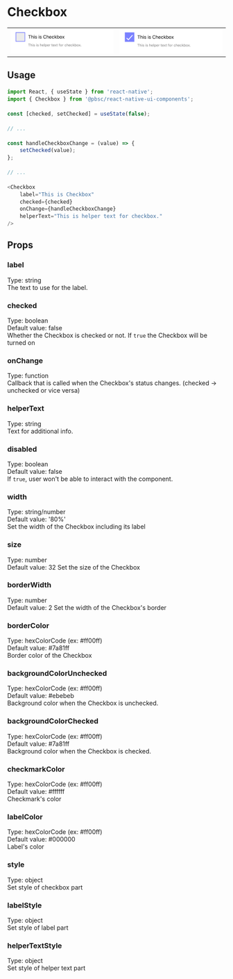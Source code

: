 # Checkbox
<table >
   <tr>
      <td><img src="./resources/checkbox_unchecked.png" alt="Checkbox unchecked" /></td>
      <td><img src="./resources/checkbox_checked.png" alt="Checkbox checked" /></td>
  </tr>
</table>

## Usage

```js
import React, { useState } from 'react-native';
import { Checkbox } from '@pbsc/react-native-ui-components';

const [checked, setChecked] = useState(false);

// ...

const handleCheckboxChange = (value) => {
    setChecked(value);
};

// ...

<Checkbox
    label="This is Checkbox"
    checked={checked}
    onChange={handleCheckboxChange}
    helperText="This is helper text for checkbox."
/>
```

## Props
### label
Type: string <br/>
The text to use for the label.

### checked
Type: boolean <br/>
Default value: false <br/>
Whether the Checkbox is checked or not. If `true` the Checkbox will be turned on

### onChange
Type: function <br/>
Callback that is called when the Checkbox's status changes. (checked -> unchecked or vice versa)

### helperText
Type: string <br/>
Text for additional info.

### disabled
Type: boolean <br/>
Default value: false <br/>
If `true`, user won't be able to interact with the component.

### width
Type: string/number <br/>
Default value: '80%' <br/>
Set the width of the Checkbox including its label

### size
Type: number <br/>
Default value: 32
Set the size of the Checkbox

### borderWidth
Type: number <br />
Default value: 2
Set the width of the Checkbox's border

### borderColor
Type: hexColorCode (ex: #ff00ff) <br/>
Default value: #7a81ff <br/>
Border color of the Checkbox

### backgroundColorUnchecked
Type: hexColorCode (ex: #ff00ff) <br/>
Default value: #ebebeb <br/>
Background color when the Checkbox is unchecked.

### backgroundColorChecked
Type: hexColorCode (ex: #ff00ff) <br/>
Default value: #7a81ff <br/>
Background color when the Checkbox is checked.

### checkmarkColor
Type: hexColorCode (ex: #ff00ff) <br/>
Default value: #ffffff <br/>
Checkmark's color

### labelColor
Type: hexColorCode (ex: #ff00ff) <br/>
Default value: #000000 <br/>
Label's color

### style
Type: object <br/>
Set style of checkbox part

### labelStyle
Type: object <br/>
Set style of label part

### helperTextStyle
Type: object <br/>
Set style of helper text part

